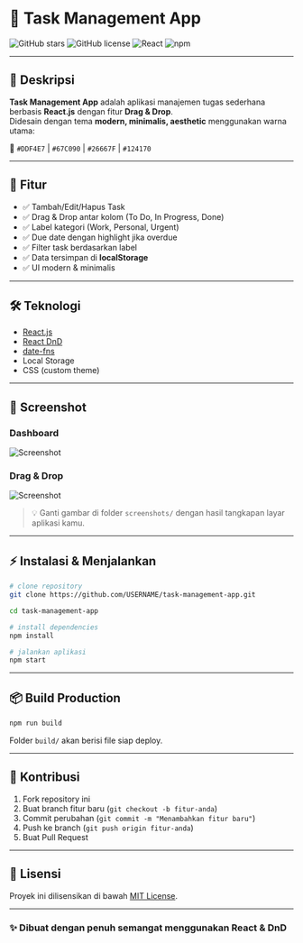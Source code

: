 # 📌 Task Management App

![GitHub stars](https://img.shields.io/github/stars/USERNAME/task-management-app?style=social)
![GitHub license](https://img.shields.io/github/license/USERNAME/task-management-app)
![React](https://img.shields.io/badge/React-18.2.0-61DAFB?logo=react)
![npm](https://img.shields.io/badge/npm-v9.6.7-CB3837?logo=npm)

---

## 📝 Deskripsi

**Task Management App** adalah aplikasi manajemen tugas sederhana berbasis **React.js** dengan fitur **Drag & Drop**.  
Didesain dengan tema **modern, minimalis, aesthetic** menggunakan warna utama:  

🎨 `#DDF4E7` | `#67C090` | `#26667F` | `#124170`  

---

## 🚀 Fitur

- ✅ Tambah/Edit/Hapus Task  
- ✅ Drag & Drop antar kolom (To Do, In Progress, Done)  
- ✅ Label kategori (Work, Personal, Urgent)  
- ✅ Due date dengan highlight jika overdue  
- ✅ Filter task berdasarkan label  
- ✅ Data tersimpan di **localStorage**  
- ✅ UI modern & minimalis  

---

## 🛠️ Teknologi

- [React.js](https://reactjs.org/)  
- [React DnD](https://react-dnd.github.io/react-dnd/)  
- [date-fns](https://date-fns.org/)  
- Local Storage  
- CSS (custom theme)  

---

## 📸 Screenshot

### Dashboard
![Screenshot](./screenshots/dashboard.png)

### Drag & Drop
![Screenshot](./screenshots/dragdrop.png)

> 💡 Ganti gambar di folder `screenshots/` dengan hasil tangkapan layar aplikasi kamu.

---

## ⚡ Instalasi & Menjalankan

```bash
# clone repository
git clone https://github.com/USERNAME/task-management-app.git

cd task-management-app

# install dependencies
npm install

# jalankan aplikasi
npm start
```

---

## 📦 Build Production

```bash
npm run build
```

Folder `build/` akan berisi file siap deploy.

---

## 🤝 Kontribusi

1. Fork repository ini  
2. Buat branch fitur baru (`git checkout -b fitur-anda`)  
3. Commit perubahan (`git commit -m "Menambahkan fitur baru"`)  
4. Push ke branch (`git push origin fitur-anda`)  
5. Buat Pull Request  

---

## 📄 Lisensi

Proyek ini dilisensikan di bawah [MIT License](LICENSE).

---

### ✨ Dibuat dengan penuh semangat menggunakan React & DnD
